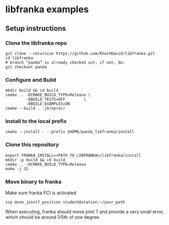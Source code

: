 # libfranka examples

## Setup instructions

### Clone the libfranka repo
```
git clone --recursive https://github.com/KhachDavid/libfranka.git
cd libfranka
# branch “panda” is already checked out; if not, do:
git checkout panda
```

### Configure and Build
```
mkdir build && cd build
cmake .. -DCMAKE_BUILD_TYPE=Release \
         -DBUILD_TESTS=OFF        \
         -DBUILD_EXAMPLES=ON
cmake --build . -j$(nproc)
```

### Install to the local prefix
```
cmake --install . --prefix $HOME/panda_libfranka/install
```

### Clone this repository

```
export FRANKA_INSTALL=<PATH_TO_LIBFRANKA>/libfranka/install
mkdir -p build && cd build
cmake .. -DCMAKE_BUILD_TYPE=Release
make -j 32
```

### Move binary to franka

Make sure franka FCI is activated

```
scp move_joint7_position student@station:~/your_path
```

When executing, franka should move joint 7 and provide a very small error, which should be around 1/5th of one degree.
